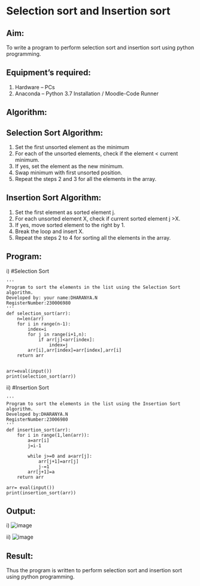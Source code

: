 # Selection sort and Insertion sort
## Aim:
To write a program to perform selection sort and insertion sort using python programming.
## Equipment’s required:
1.	Hardware – PCs
2.	Anaconda – Python 3.7 Installation / Moodle-Code Runner
## Algorithm:
## Selection Sort Algorithm:
1.	Set the first unsorted element as the minimum
2.	For each of the unsorted elements, check if the element < current minimum.
3.	If yes, set the element as the new minimum.
4.	Swap minimum with first unsorted position.
5.	Repeat the steps 2 and 3 for all the elements in the array.
## Insertion Sort Algorithm:
1.	Set the first element as sorted element j.
2.	For each unsorted element X, check if current sorted element j >X.
3.	If yes, move sorted element to the right by 1.
4.	Break the loop and insert X.
5.	Repeat the steps 2 to 4 for sorting all the elements in the array.
## Program:
i)	#Selection Sort
```
''' 
Program to sort the elements in the list using the Selection Sort algorithm.
Developed by: your name:DHARANYA.N
RegisterNumber:230006980
'''
def selection_sort(arr):
    n=len(arr)
    for i in range(n-1):
        index=i
        for j in range(i+1,n):
            if arr[j]<arr[index]:  
                index=j
        arr[i],arr[index]=arr[index],arr[i]
    return arr

    
arr=eval(input())
print(selection_sort(arr))    

```
ii)	#Insertion Sort
```
''' 
Program to sort the elements in the list using the Insertion Sort algorithm.
Developed by:DHARANYA.N
RegisterNumber:23006980
'''
def insertion_sort(arr):
    for i in range(1,len(arr)):
        a=arr[i]
        j=i-1
        
        while j>=0 and a<arr[j]:
            arr[j+1]=arr[j]
            j-=1
        arr[j+1]=a
    return arr
    
arr= eval(input())
print(insertion_sort(arr))

```
## Output:
i)
![image](https://github.com/Dharanya2005/Sorting-Algorithm/assets/145742468/60bc6765-2073-406d-825e-b5da11c1f57e)

ii)
![image](https://github.com/Dharanya2005/Sorting-Algorithm/assets/145742468/6a6e60ec-6eba-489f-b961-05a74e4f67c4)

## Result:
Thus the program is written to perform selection sort and insertion sort using python programming.
